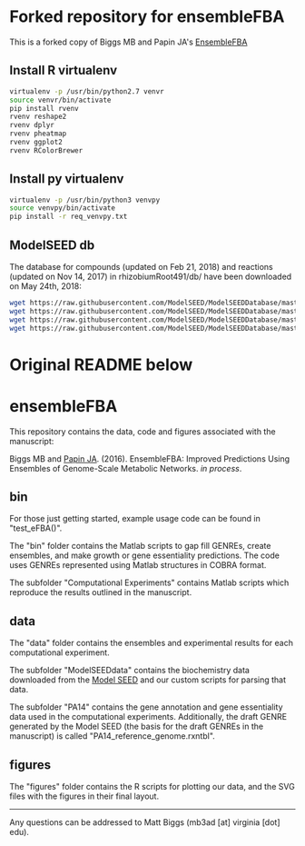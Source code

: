 # Forked repository for ensembleFBA

This is a forked copy of Biggs MB and Papin JA's [EnsembleFBA](https://github.com/mbi2gs/ensembleFBA)

## Install R virtualenv

```bash
virtualenv -p /usr/bin/python2.7 venvr
source venvr/bin/activate
pip install rvenv
rvenv reshape2
rvenv dplyr
rvenv pheatmap
rvenv ggplot2 
rvenv RColorBrewer
```

## Install py virtualenv

```bash
virtualenv -p /usr/bin/python3 venvpy
source venvpy/bin/activate
pip install -r req_venvpy.txt
```

## ModelSEED db

The database for compounds (updated on Feb 21, 2018) and reactions (updated on Nov 14, 2017) in rhizobiumRoot491/db/ have been downloaded on May 24th, 2018:

```bash
wget https://raw.githubusercontent.com/ModelSEED/ModelSEEDDatabase/master/Biochemistry/reactions.json
wget https://raw.githubusercontent.com/ModelSEED/ModelSEEDDatabase/master/Biochemistry/reactions.tsv
wget https://raw.githubusercontent.com/ModelSEED/ModelSEEDDatabase/master/Biochemistry/compounds.json
wget https://raw.githubusercontent.com/ModelSEED/ModelSEEDDatabase/master/Biochemistry/compounds.tsv 
```


# Original README below

# ensembleFBA

This repository contains the data, code and figures associated with the manuscript:

Biggs MB and [Papin JA](http://bme.virginia.edu/csbl/). (2016). EnsembleFBA: Improved Predictions Using Ensembles of Genome-Scale Metabolic Networks. *in process*.

## bin
For those just getting started, example usage code can be found in "test_eFBA()".

The "bin" folder contains the Matlab scripts to gap fill GENREs, create ensembles, and make growth or gene essentiality predictions. The code uses GENREs represented using Matlab structures in COBRA format.

The subfolder "Computational Experiments" contains Matlab scripts which reproduce the results outlined in the manuscript.

## data
The "data" folder contains the ensembles and experimental results for each computational experiment. 

The subfolder "ModelSEEDdata" contains the biochemistry data downloaded from the [Model SEED](http://modelseed.org/) and our custom scripts for parsing that data.

The subfolder "PA14" contains the gene annotation and gene essentiality data used in the computational experiments. Additionally, the draft GENRE generated by the Model SEED (the basis for the draft GENREs in the manuscript) is called "PA14_reference_genome.rxntbl".

## figures
The "figures" folder contains the R scripts for plotting our data, and the SVG files with the figures in their final layout.

___________________________________
Any questions can be addressed to Matt Biggs (mb3ad [at] virginia [dot] edu).
